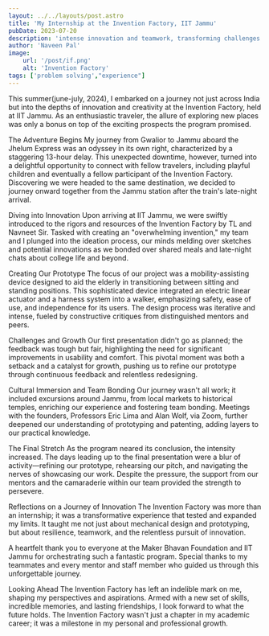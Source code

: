 ```yaml
---
layout: ../../layouts/post.astro
title: 'My Internship at the Invention Factory, IIT Jammu'
pubDate: 2023-07-20
description: 'intense innovation and teamwork, transforming challenges into groundbreaking solutions for elderly mobility.'
author: 'Naveen Pal'
image:
    url: '/post/if.png'
    alt: 'Invention Factory'
tags: ['problem solving',"experience"]
---
```



This summer(june-july, 2024), I embarked on a journey not just across India but into the depths of innovation and creativity at the Invention Factory, held at IIT Jammu. As an enthusiastic traveler, the allure of exploring new places was only a bonus on top of the exciting prospects the program promised.

The Adventure Begins
My journey from Gwalior to Jammu aboard the Jhelum Express was an odyssey in its own right, characterized by a staggering 13-hour delay. This unexpected downtime, however, turned into a delightful opportunity to connect with fellow travelers, including playful children and eventually a fellow participant of the Invention Factory. Discovering we were headed to the same destination, we decided to journey onward together from the Jammu station after the train's late-night arrival.

Diving into Innovation
Upon arriving at IIT Jammu, we were swiftly introduced to the rigors and resources of the Invention Factory by TL and Navneet Sir. Tasked with creating an "overwhelming invention," my team and I plunged into the ideation process, our minds melding over sketches and potential innovations as we bonded over shared meals and late-night chats about college life and beyond.

Creating Our Prototype
The focus of our project was a mobility-assisting device designed to aid the elderly in transitioning between sitting and standing positions. This sophisticated device integrated an electric linear actuator and a harness system into a walker, emphasizing safety, ease of use, and independence for its users. The design process was iterative and intense, fueled by constructive critiques from distinguished mentors and peers.

Challenges and Growth
Our first presentation didn't go as planned; the feedback was tough but fair, highlighting the need for significant improvements in usability and comfort. This pivotal moment was both a setback and a catalyst for growth, pushing us to refine our prototype through continuous feedback and relentless redesigning.

Cultural Immersion and Team Bonding
Our journey wasn't all work; it included excursions around Jammu, from local markets to historical temples, enriching our experience and fostering team bonding. Meetings with the founders, Professors Eric Lima and Alan Wolf, via Zoom, further deepened our understanding of prototyping and patenting, adding layers to our practical knowledge.

The Final Stretch
As the program neared its conclusion, the intensity increased. The days leading up to the final presentation were a blur of activity—refining our prototype, rehearsing our pitch, and navigating the nerves of showcasing our work. Despite the pressure, the support from our mentors and the camaraderie within our team provided the strength to persevere.

Reflections on a Journey of Innovation
The Invention Factory was more than an internship; it was a transformative experience that tested and expanded my limits. It taught me not just about mechanical design and prototyping, but about resilience, teamwork, and the relentless pursuit of innovation.

A heartfelt thank you to everyone at the Maker Bhavan Foundation and IIT Jammu for orchestrating such a fantastic program. Special thanks to my teammates and every mentor and staff member who guided us through this unforgettable journey.

Looking Ahead
The Invention Factory has left an indelible mark on me, shaping my perspectives and aspirations.
Armed with a new set of skills, incredible memories, and lasting friendships, I look forward to what the future holds. The Invention Factory wasn't just a chapter in my academic career; it was a milestone in my personal and professional growth.
